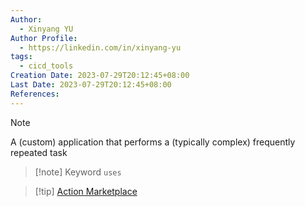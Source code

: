 ```yaml
---
Author:
  - Xinyang YU
Author Profile:
  - https://linkedin.com/in/xinyang-yu
tags:
  - cicd_tools
Creation Date: 2023-07-29T20:12:45+08:00
Last Date: 2023-07-29T20:12:45+08:00
References:
---
```

>[!note]
>A (custom) application that performs a (typically complex) frequently repeated task

>[!note] Keyword
>``uses``

>[!tip] [Action Marketplace](https://github.com/marketplace?category=&query=sort%3Apopularity-desc&type=actions&verification=)